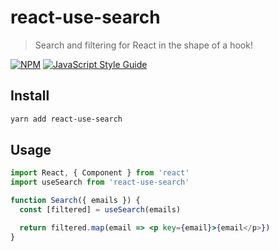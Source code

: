 # react-use-search

> Search and filtering for React in the shape of a hook!

[![NPM](https://img.shields.io/npm/v/react-use-search.svg)](https://www.npmjs.com/package/react-use-search) [![JavaScript Style Guide](https://img.shields.io/badge/code_style-standard-brightgreen.svg)](https://standardjs.com)

## Install

```bash
yarn add react-use-search
```

## Usage

```jsx
import React, { Component } from 'react'
import useSearch from 'react-use-search'

function Search({ emails }) {
  const [filtered] = useSearch(emails)

  return filtered.map(email => <p key={email}>{email</p>})
}
```
